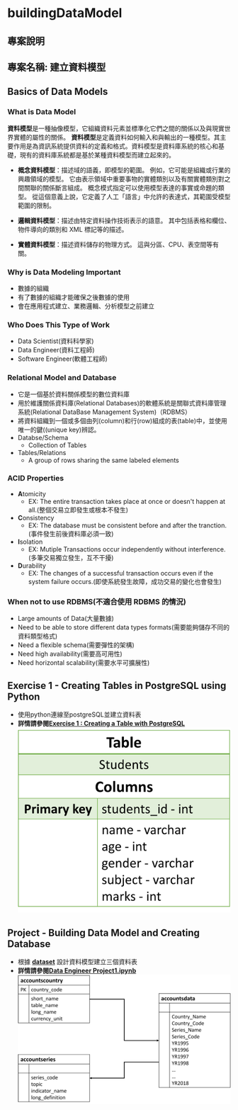 # buildingDataModel
## 專案說明
## 專案名稱: 建立資料模型

## Basics of Data Models
### What is Data Model
**資料模型**是一種抽像模型，它組織資料元素並標準化它們之間的關係以及與現實世界實體的屬性的關係。
**資料模型**是定義資料如何輸入和與輸出的一種模型。其主要作用是為資訊系統提供資料的定義和格式。資料模型是資料庫系統的核心和基礎，現有的資料庫系統都是基於某種資料模型而建立起來的。

* **概念資料模型**：描述域的語義，即模型的範圍。 例如，它可能是組織或行業的興趣領域的模型。 它由表示領域中重要事物的實體類別以及有關實體類別對之間關聯的關係斷言組成。 概念模式指定可以使用模型表達的事實或命題的類型。 從這個意義上說，它定義了人工「語言」中允許的表達式，其範圍受模型範圍的限制。

* **邏輯資料模型**：描述由特定資料操作技術表示的語意。 其中包括表格和欄位、物件導向的類別和 XML 標記等的描述。

* **實體資料模型**：描述資料儲存的物理方式。 這與分區、CPU、表空間等有關。
### Why is Data Modeling Important
* 數據的組織
* 有了數據的組織才能確保之後數據的使用
* 會在應用程式建立、業務邏輯、分析模型之前建立

### Who Does This Type of Work
* Data Scientist(資料科學家)
* Data Engineer(資料工程師)
* Software Engineer(軟體工程師)

### Relational Model and Database
* 它是一個基於資料關係模型的數位資料庫
* 用於維護關係資料庫(Relational Databases)的軟體系統是關聯式資料庫管理系統(Relational DataBase Management System)（RDBMS）
* 將資料組織到一個或多個由列(column)和行(row)組成的表(table)中，並使用唯一的鍵((unique key)辨認。
* Databse/Schema
    * Collection of Tables
* Tables/Relations
    * A group of rows sharing the same labeled elements  
### ACID Properties
* **A**tomicity
    * EX: The entire transaction takes place at once or doesn't happen at all.(整個交易立即發生或根本不發生)
* **C**onsistency
    * EX: The database must be consistent before and after the tranction.(事件發生前後資料庫必須一致) 
* **I**solation
    * EX: Mutiple Transactions occur independently without interference.(多筆交易獨立發生，互不干擾)
* **D**urability
    * EX: The changes of a successful transaction occurs even if the system failure occurs.(即使系統發生故障，成功交易的變化也會發生)
### When not to use RDBMS(不適合使用 RDBMS 的情況)
* Large amounts of Data(大量數據)
* Need to be able to store different data types formats(需要能夠儲存不同的資料類型格式)
* Need a flexible schema(需要彈性的架構)
* Need high availability(需要高可用性)
* Need horizontal scalability(需要水平可擴展性)

## Exercise 1 - Creating Tables in PostgreSQL using Python
* 使用python連線至postgreSQL並建立資料表
* **詳情請參閱[Exercise 1 : Creating a Table with PostgreSQL](https://github.com/jerry7776112/buildingDataModel/blob/main/Exercise%201%20-%20Creating%20a%20Table%20with%20PostgreSQL.ipynb)**
![architecture](https://github.com/jerry7776112/buildingDataModel/blob/main/architecture/exercise.png "architecture")

## Project - Building Data Model and Creating Database
* 根據 **[dataset](https://github.com/jerry7776112/buildingDataModel/tree/main/dataset)** 設計資料模型建立三個資料表
* **詳情請參閱[Data Engineer Project1.ipynb](https://github.com/jerry7776112/buildingDataModel/blob/main/Data%20Engineer%20Project1.ipynb)**
![architecture](https://github.com/jerry7776112/buildingDataModel/blob/main/architecture/project.png "architecture")
